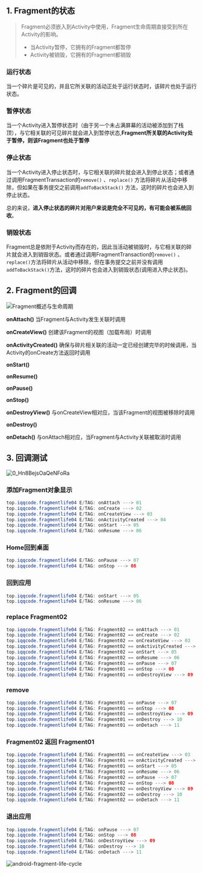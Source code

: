 ## 1. Fragment的状态

> Fragment必须嵌入到Activity中使用，Fragment生命周期直接受到所在Activity的影响。
>
> - 当Activity暂停，它拥有的Fragment都暂停
> - Activity被销毁，它拥有的Fragment都销毁

### 运行状态

当一个碎片是可见的，并且它所关联的活动正处于运行状态时，该碎片也处于运行状态。

### 暂停状态

当一个Activity进入暂停状态时（由于另一个未占满屏幕的活动被添加到了栈顶），与它相关联的可见碎片就会进入到暂停状态,**Fragment所关联的Activity处于暂停，则该Fragment也处于暂停**

### 停止状态

当一个Activity进入停止状态时，与它相关联的碎片就会进入到停止状态；或者通过调用FragmentTransaction的`remove()` 、`replace()` 方法将碎片从活动中移除，但如果在事务提交之前调用`addToBackStack()` 方法，这时的碎片也会进入到停止状态。

总的来说，**进入停止状态的碎片对用户来说是完全不可见的，有可能会被系统回收**。

### 销毁状态

Fragment总是依附于Activity而存在的，因此当活动被销毁时，与它相关联的碎片就会进入到销毁状态。或者通过调用FragmentTransaction的`remove()` 、`replace()`方法将碎片从活动中移除，但在事务提交之前并没有调用`addToBackStack()`方法，这时的碎片也会进入到销毁状态(调用进入停止状态)。

## 2. Fragment的回调

![Fragment概述与生命周期](https://iqqcode-blog.oss-cn-beijing.aliyuncs.com/img-2021-befo/20210325135107.png)

**onAttach()** 当Fragment与Activity发生关联时调用

**onCreateView()** 创建该Fragment的视图（加载布局）时调用

**onActivityCreated()** 确保与碎片相关联的活动一定已经创建完毕的时候调用，当Activity的onCreate方法返回时调用

**onStart()** 

**onResume()**  

**onPause()** 

**onStop()** 

**onDestroyView()** 与onCreateView相对应，当该Fragment的视图被移除时调用

**onDestroy()** 

**onDetach()** 与onAttach相对应，当Fragment与Activity关联被取消时调用



## 3. 回调测试

![0_Hn8BejsOaQeNFoRa](https://iqqcode-blog.oss-cn-beijing.aliyuncs.com/img-2021-befo/20210325135117.png)

### 添加Fragment对象显示

```java
top.iqqcode.fragmentlife04 E/TAG: onAttach ---> 01
top.iqqcode.fragmentlife04 E/TAG: onCreate ---> 02
top.iqqcode.fragmentlife04 E/TAG: onCreateView ---> 03
top.iqqcode.fragmentlife04 E/TAG: onActivityCreated ---> 04
top.iqqcode.fragmentlife04 E/TAG: onStart ---> 05
top.iqqcode.fragmentlife04 E/TAG: onResume ---> 06
```





### Home回到桌面

```java
top.iqqcode.fragmentlife04 E/TAG: onPause ---> 07
top.iqqcode.fragmentlife04 E/TAG: onStop ---> 08
```





### 回到应用

```java
top.iqqcode.fragmentlife04 E/TAG: onStart ---> 05
top.iqqcode.fragmentlife04 E/TAG: onResume ---> 06
```





### replace Fragment02

```java
top.iqqcode.fragmentlife04 E/TAG: Fragment02 == onAttach ---> 01
top.iqqcode.fragmentlife04 E/TAG: Fragment02 == onCreate ---> 02
top.iqqcode.fragmentlife04 E/TAG: Fragment02 == onCreateView ---> 03
top.iqqcode.fragmentlife04 E/TAG: Fragment02 == onActivityCreated ---> 04
top.iqqcode.fragmentlife04 E/TAG: Fragment02 == onStart ---> 05
top.iqqcode.fragmentlife04 E/TAG: Fragment02 == onResume ---> 06
top.iqqcode.fragmentlife04 E/TAG: Fragment01 == onPause ---> 07
top.iqqcode.fragmentlife04 E/TAG: Fragment01 == onStop ---> 08
top.iqqcode.fragmentlife04 E/TAG: Fragment01 == onDestroyView ---> 09
```

### remove

```java
top.iqqcode.fragmentlife04 E/TAG: Fragment01 == onPause ---> 07
top.iqqcode.fragmentlife04 E/TAG: Fragment01 == onStop ---> 08
top.iqqcode.fragmentlife04 E/TAG: Fragment01 == onDestroyView ---> 09
top.iqqcode.fragmentlife04 E/TAG: Fragment01 == onDestroy ---> 10
top.iqqcode.fragmentlife04 E/TAG: Fragment01 == onDetach ---> 11
```



### Fragment02 返回 Fragment01

```java
top.iqqcode.fragmentlife04 E/TAG: Fragment01 == onCreateView ---> 03
top.iqqcode.fragmentlife04 E/TAG: Fragment01 == onActivityCreated ---> 04
top.iqqcode.fragmentlife04 E/TAG: Fragment01 == onStart ---> 05
top.iqqcode.fragmentlife04 E/TAG: Fragment01 == onResume ---> 06
top.iqqcode.fragmentlife04 E/TAG: Fragment02 == onPause ---> 07
top.iqqcode.fragmentlife04 E/TAG: Fragment02 == onStop ---> 08
top.iqqcode.fragmentlife04 E/TAG: Fragment02 == onDestroyView ---> 09
top.iqqcode.fragmentlife04 E/TAG: Fragment02 == onDestroy ---> 10
top.iqqcode.fragmentlife04 E/TAG: Fragment02 == onDetach ---> 11
```



### 退出应用

```java
top.iqqcode.fragmentlife04 E/TAG: onPause ---> 07
top.iqqcode.fragmentlife04 E/TAG: onStop ---> 08
top.iqqcode.fragmentlife04 E/TAG: onDestroyView ---> 09
top.iqqcode.fragmentlife04 E/TAG: onDestroy ---> 10
top.iqqcode.fragmentlife04 E/TAG: onDetach ---> 11
```





![android-fragment-life-cycle](https://iqqcode-blog.oss-cn-beijing.aliyuncs.com/img-2021-befo/20210325135125.png)